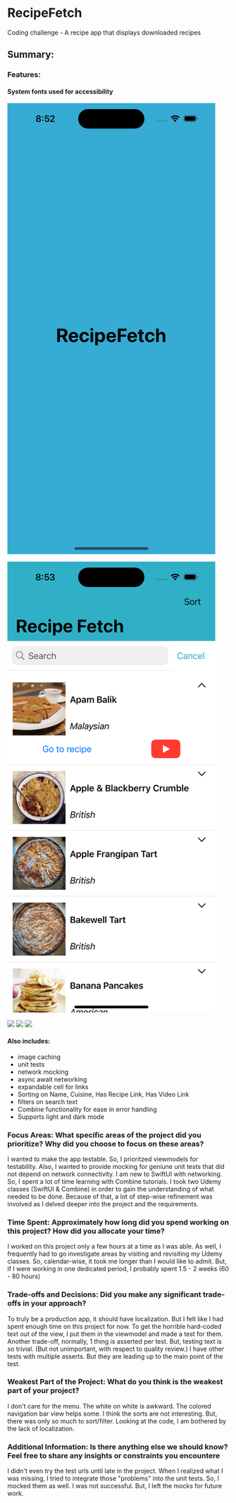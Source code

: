 # RecipeFetch
Coding challenge - A recipe app that displays downloaded recipes

## Summary: 
### Features:
#### System fonts used for accessibility
![](Images/RecipeFetch1.PNG )

![](Images/RecipeFetch3.PNG )

![](Images/RecipeFetch5.PNG )
![](Images/RecipeFetch6.PNG )
![](Images/RecipeFetch7.PNG )
#### Also includes: 
* image caching
* unit tests
* network mocking
* async await networking
* expandable cell for links
* Sorting on Name, Cuisine, Has Recipe Link, Has Video Link
* filters on search text
* Combine functionality for ease in error handling
* Supports light and dark mode

### Focus Areas: What specific areas of the project did you prioritize? Why did you choose to focus on these areas?
I wanted to make the app testable. So, I prioritzed viewmodels for testability.  Also, I wanted to provide mocking for geniune unit tests that did not depend on network connectivity.  I am new to SwiftUI with networking. So, I spent a lot of time learning with Combine tutorials. I took two Udemy classes (SwiftUI & Combine) in order to gain the understanding of what needed to be done. Because of that, a lot of step-wise refinement was involved as I delved deeper into the project and the requirements.

### Time Spent: Approximately how long did you spend working on this project? How did you allocate your time?
I worked on this project only a few hours at a time as I was able.  As well, I frequently had to go investigate areas by visiting and revisiting my Udemy classes. So, calendar-wise, it took me longer than I would like to admit. But, if I were working in one dedicated period, I probably spent 1.5 - 2 weeks (60 - 80 hours)

### Trade-offs and Decisions: Did you make any significant trade-offs in your approach?
To truly be a production app, it should have localization. But I felt like I had spent enough time on this project for now. To get the horrible hard-coded text out of the view, I put them in the viewmodel and made a test for them.  Another trade-off, normally, 1 thing is asserted per test. But, testing text is so trivial. (But not unimportant, with respect to quality review.) I have other tests with multiple asserts. But they are leading up to the main point of the test.

### Weakest Part of the Project: What do you think is the weakest part of your project?
I don't care for the menu. The white on white is awkward.  The colored navigation bar view helps some.  I think the sorts are not interesting. But, there was only so much to sort/filter. Looking at the code, I am bothered by the lack of localization.

### Additional Information: Is there anything else we should know? Feel free to share any insights or constraints you encountere
I didn't even try the test urls until late in the project.  When I realized what I was missing, I tried to integrate those "problems" into the unit tests. So, I mocked them as well. I was not successful. But, I left the mocks for future work.

